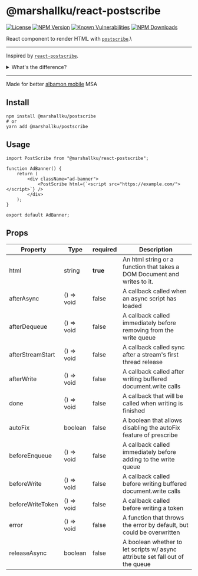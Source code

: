 # @marshallku/react-postscribe

[![License](https://img.shields.io/npm/l/@marshallku/react-postscribe.svg)](https://www.npmjs.com/package/@marshallku/react-postscribe)
[![NPM Version](https://img.shields.io/npm/v/@marshallku/react-postscribe.svg)](https://www.npmjs.com/package/@marshallku/react-postscribe)
[![Known Vulnerabilities](https://snyk.io/test/github/marshallku/react-postscribe/badge.svg)](https://snyk.io/test/github/marshallku/@marshallku/react-postscribe)
[![NPM Downloads](https://img.shields.io/npm/dm/@marshallku/react-postscribe.svg)](https://www.npmjs.com/package/@marshallku/react-postscribe)

React component to render HTML with [`postscribe`](https://github.com/krux/postscribe).\

---

Inspired by [`react-postscribe`](https://github.com/angeloashmore/react-postscribe).

<details>
<summary>What's the difference?</summary>

-   Add TypeScript support (both postscribe and react-postscribe)
-   Update version of React
-   Refactor to function component
-   Remove lodash

</details>

---

Made for better [albamon mobile](https://m.albamon.com/) MSA

## Install

```
npm install @marshallku/postscribe
# or
yarn add @marshallku/postscribe
```

## Usage

```tsx
import PostScribe from "@marshallku/react-postscribe";

function AdBanner() {
    return (
        <div className="ad-banner">
            <PostScribe html={`<script src="https://example.com/"></script>`} />
        </div>
    );
}

export default AdBanner;
```

## Props

| Property         | Type       | required | Description                                                                   |
| ---------------- | ---------- | -------- | ----------------------------------------------------------------------------- |
| html             | string     | **true** | An html string or a function that takes a DOM Document and writes to it.      |
| afterAsync       | () => void | false    | A callback called when an async script has loaded                             |
| afterDequeue     | () => void | false    | A callback called immediately before removing from the write queue            |
| afterStreamStart | () => void | false    | A callback called sync after a stream's first thread release                  |
| afterWrite       | () => void | false    | A callback called after writing buffered document.write calls                 |
| done             | () => void | false    | A callback that will be called when writing is finished                       |
| autoFix          | boolean    | false    | A boolean that allows disabling the autoFix feature of prescribe              |
| beforeEnqueue    | () => void | false    | A callback called immediately before adding to the write queue                |
| beforeWrite      | () => void | false    | A callback called before writing buffered document.write calls                |
| beforeWriteToken | () => void | false    | A callback called before writing a token                                      |
| error            | () => void | false    | A function that throws the error by default, but could be overwritten         |
| releaseAsync     | boolean    | false    | A boolean whether to let scripts w/ async attribute set fall out of the queue |
